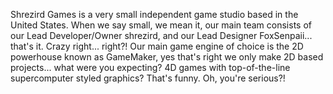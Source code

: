 Shrezird Games is a very small independent game studio based in the United States. When we say small, we mean it, our main team consists of our Lead Developer/Owner shrezird, and our Lead Designer FoxSenpaii... that's it. Crazy right... right?! Our main game engine of choice is the 2D powerhouse known as GameMaker, yes that's right we only make 2D based projects... what were you expecting? 4D games with top-of-the-line supercomputer styled graphics? That's funny. Oh, you're serious?!
